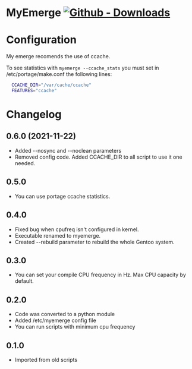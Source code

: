 # MyEmerge [![Github - Downloads](https://shields.io/github/downloads/turulomio/myemerge/total?label=Github%20downloads )](https://github.com/turulomio/myemerge/)

# Configuration

My emerge recomends the use of ccache.

To see statistics with `myemerge --ccache_stats` you must set in /etc/portage/make.conf the following lines:
```bash
  CCACHE_DIR="/var/cache/ccache"
  FEATURES="ccache"
```

# Changelog

## 0.6.0 (2021-11-22)
- Added --nosync and --noclean parameters
- Removed config code. Added CCACHE_DIR to all script to use it one needed.

## 0.5.0
- You can use portage ccache statistics.

## 0.4.0
- Fixed bug when cpufreq isn't configured in kernel.
- Executable renamed to myemerge.
- Created --rebuild parameter to rebuild the whole Gentoo system.

## 0.3.0
- You can set your compile CPU frequency in Hz. Max CPU capacity by default.

## 0.2.0
- Code was converted to a python module
- Added /etc/myemerge config file
- You can run scripts with minimum cpu frequency

## 0.1.0
- Imported from old scripts

